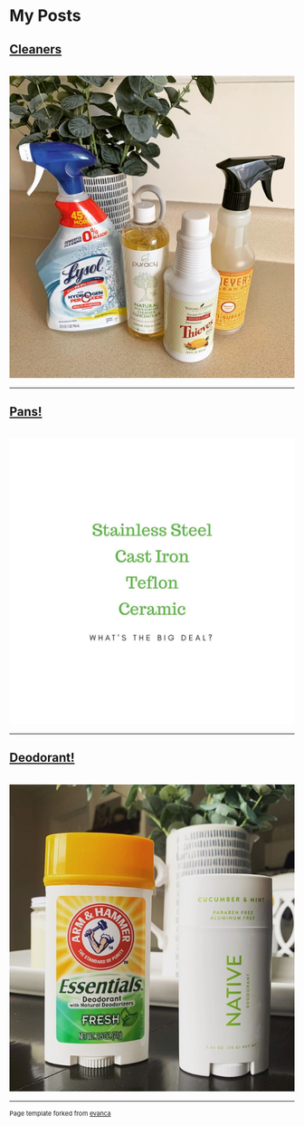 # My Posts


## [Cleaners](/Cleaners)
<br>
<a href="/Deodorant"> <img src="images/2214453B-A419-44DD-B136-337C67ACCCB5.jpeg?raw=true"/> </a>

---

## [Pans!](/Pans)
<br>
<a href="/Deodorant"> <img src="images/pans.jpg?raw=true"/> </a>

---

## [Deodorant!](/Deodorant)
<br>
<a href="/Deodorant"> <img src="images/deodorant.png?raw=true"/> </a>

---
<p style="font-size:11px">Page template forked from <a href="https://github.com/evanca/quick-portfolio">evanca</a></p>
<!-- Remove above link if you don't want to attibute -->
